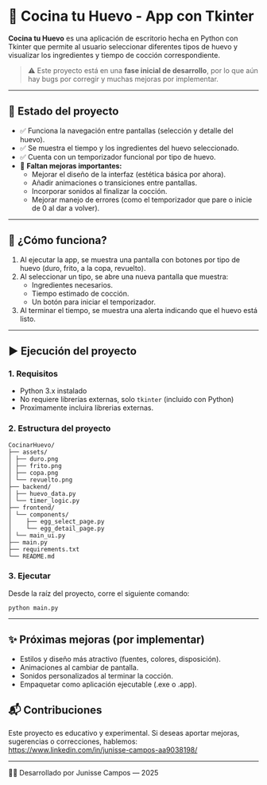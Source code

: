 # 🥚 Cocina tu Huevo - App con Tkinter

**Cocina tu Huevo** es una aplicación de escritorio hecha en Python con Tkinter que permite al usuario seleccionar diferentes tipos de huevo y visualizar los ingredientes y tiempo de cocción correspondiente.

> ⚠️ Este proyecto está en una **fase inicial de desarrollo**, por lo que aún hay bugs por corregir y muchas mejoras por implementar.

---

## 🚧 Estado del proyecto

- ✅ Funciona la navegación entre pantallas (selección y detalle del huevo).
- ✅ Se muestra el tiempo y los ingredientes del huevo seleccionado.
- ✅ Cuenta con un temporizador funcional por tipo de huevo.
- 🐞 **Faltan mejoras importantes:**
  - Mejorar el diseño de la interfaz (estética básica por ahora).
  - Añadir animaciones o transiciones entre pantallas.
  - Incorporar sonidos al finalizar la cocción.
  - Mejorar manejo de errores (como el temporizador que pare o inicie de 0 al dar a volver).

---

## 🧠 ¿Cómo funciona?

1. Al ejecutar la app, se muestra una pantalla con botones por tipo de huevo (duro, frito, a la copa, revuelto).
2. Al seleccionar un tipo, se abre una nueva pantalla que muestra:
   - Ingredientes necesarios.
   - Tiempo estimado de cocción.
   - Un botón para iniciar el temporizador.
3. Al terminar el tiempo, se muestra una alerta indicando que el huevo está listo.

---

## ▶️ Ejecución del proyecto

### 1. Requisitos

- Python 3.x instalado
- No requiere librerías externas, solo `tkinter` (incluido con Python)
- Proximamente incluira librerias externas.

### 2. Estructura del proyecto
```
CocinarHuevo/
├── assets/
│ ├── duro.png
│ ├── frito.png
│ ├── copa.png
│ └── revuelto.png
├── backend/
│ ├── huevo_data.py
│ └── timer_logic.py
├── frontend/
│ └── components/
│    ├── egg_select_page.py
│    └── egg_detail_page.py
│ └── main_ui.py
├── main.py
├── requirements.txt
└── README.md
```

### 3. Ejecutar

Desde la raíz del proyecto, corre el siguiente comando:

```
python main.py
```
---
## ✨ Próximas mejoras (por implementar)
 - Estilos y diseño más atractivo (fuentes, colores, disposición).
 - Animaciones al cambiar de pantalla.
 - Sonidos personalizados al terminar la cocción.
 - Empaquetar como aplicación ejecutable (.exe o .app).

## 📬 Contribuciones

Este proyecto es educativo y experimental. Si deseas aportar mejoras, sugerencias o correcciones, hablemos: https://www.linkedin.com/in/junisse-campos-aa9038198/

---
🧑‍💻 Desarrollado por Junisse Campos — 2025
